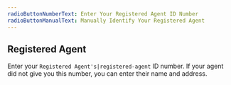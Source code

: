```yaml
---
radioButtonNumberText: Enter Your Registered Agent ID Number
radioButtonManualText: Manually Identify Your Registered Agent
---
```

## Registered Agent

Enter your `Registered Agent's|registered-agent` ID number. If your agent did not give you this number, you can enter their name and address.